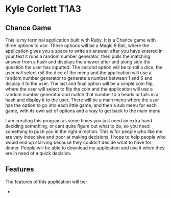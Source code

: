 # Kyle Corlett T1A3

## Chance Game

This is my terminal application built with Ruby. It is a Chance game with three options to use. These options will be a Magic 8 Ball, where the application gives you a space to write an answer, after you have entered in your text it runs a random number generator, then pulls the matching answer from a hash and displays the answer after and along side the question the user has inputted. The second option will be to roll a dice, the user will select roll the dice of the menu and the application will use a random number generator to generate a number between 1 and 6 and display it to the user. The last and final option will be a simple coin flip, where the user will select to flip the coin and the application will use a random number generator and match that number to a heads or tails in a hash and display it to the user. There will be a main menu where the user has the option to go into each little game, and then a sub menu for each game, with its own set of options and a way to get back to the main menu.

I am creating this program as some times you just need an extra hand deciding something, or cant quite figure out what to do, so you need something to push you in the right direction. This is for people who like me are very indecisive and poor at making decisions, I hope to help people who would end up starving because they couldn't decide what to have for dinner. People will be able to download my application and use it when they are in need of a quick decision.

## Features

The features of this application will be:

- 